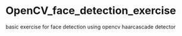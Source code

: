 # OpenCV_face_detection_exercise
basic exercise for face detection using opencv haarcascade detector
